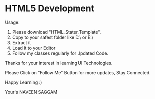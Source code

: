 # HTML5 Development

Usage:

1) Please download "HTML_Stater_Template".
2) Copy to your safest folder like D:\ or E:\
3) Extract it
4) Load it to your Editor
5) Follow my classes regularly for Updated Code.

Thanks for your interest in learning UI Technologies.

Please Click on "Follow Me" Button for more updates, Stay Connected.

Happy Learning :)

Your's NAVEEN SAGGAM
